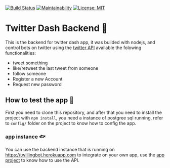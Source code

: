 [![Build Status](https://travis-ci.com/SAMCRODE/backend.svg?branch=master)](https://travis-ci.com/SAMCRODE/backend) [![Maintainability](https://api.codeclimate.com/v1/badges/4aa3cd4c9409ba34db81/maintainability)](https://codeclimate.com/github/SAMCRODE/backend/maintainability) [![License: MIT](https://img.shields.io/badge/License-MIT-yellow.svg)](https://github.com/PS-ES-2020-1-TwitterBotDashboard/backend/blob/master/LICENSE)
# Twitter Dash Backend :whale2:
This is the backend for twitter dash app, it was builded with nodejs, and control bots on twitter using the [twitter API](https://developer.twitter.com/en/docs "twitter api") available the folowing functionalities:

- tweet something
- like/retweet the last tweet from someone
- follow someone
- Register a new Account
- Request new password

## How to test the app :star2:

First you need to clone this repository, and after that you need to install the project with `npm install`, you need a instance of postgree sql running, refer to `config/` folder on the project to know how to config the app.

### app instance :fish:

You can use the backend instance that is running on https://twillingbot.herokuapp.com to integrate on your own app, use the [app project](https://github.com/rafaelcsva/Twilling-Bot "app project") to know how to use the API.

